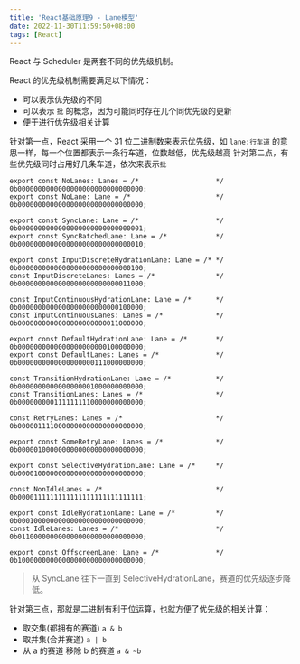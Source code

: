 ```yaml
---
title: 'React基础原理9 - Lane模型'
date: 2022-11-30T11:59:50+08:00
tags: [React]
---
```


React 与 Scheduler 是两套不同的优先级机制。

React 的优先级机制需要满足以下情况：

- 可以表示优先级的不同
- 可以表示 `批` 的概念，因为可能同时存在几个同优先级的更新
- 便于进行优先级相关计算

针对第一点，React 采用一个 31 位二进制数来表示优先级，如 `lane:行车道` 的意思一样，每一个位置都表示一条行车道，位数越低，优先级越高
针对第二点，有些优先级同时占用好几条车道，依次来表示`批`

```TS
export const NoLanes: Lanes = /*                   */ 0b0000000000000000000000000000000;
export const NoLane: Lane = /*                     */ 0b0000000000000000000000000000000;

export const SyncLane: Lane = /*                   */ 0b0000000000000000000000000000001;
export const SyncBatchedLane: Lane = /*            */ 0b0000000000000000000000000000010;

export const InputDiscreteHydrationLane: Lane = /* */ 0b0000000000000000000000000000100;
const InputDiscreteLanes: Lanes = /*               */ 0b0000000000000000000000000011000;

const InputContinuousHydrationLane: Lane = /*      */ 0b0000000000000000000000000100000;
const InputContinuousLanes: Lanes = /*             */ 0b0000000000000000000000011000000;

export const DefaultHydrationLane: Lane = /*       */ 0b0000000000000000000000100000000;
export const DefaultLanes: Lanes = /*              */ 0b0000000000000000000111000000000;

const TransitionHydrationLane: Lane = /*           */ 0b0000000000000000001000000000000;
const TransitionLanes: Lanes = /*                  */ 0b0000000001111111110000000000000;

const RetryLanes: Lanes = /*                       */ 0b0000011110000000000000000000000;

export const SomeRetryLane: Lanes = /*             */ 0b0000010000000000000000000000000;

export const SelectiveHydrationLane: Lane = /*     */ 0b0000100000000000000000000000000;

const NonIdleLanes = /*                            */ 0b0000111111111111111111111111111;

export const IdleHydrationLane: Lane = /*          */ 0b0001000000000000000000000000000;
const IdleLanes: Lanes = /*                        */ 0b0110000000000000000000000000000;

export const OffscreenLane: Lane = /*              */ 0b1000000000000000000000000000000;
```

> 从 SyncLane 往下一直到 SelectiveHydrationLane，赛道的优先级逐步降低。

针对第三点，那就是二进制有利于位运算，也就方便了优先级的相关计算：

- 取交集(都拥有的赛道)
  `a & b`
- 取并集(合并赛道)
  `a | b`
- 从 a 的赛道 移除 b 的赛道
  `a & ~b`

